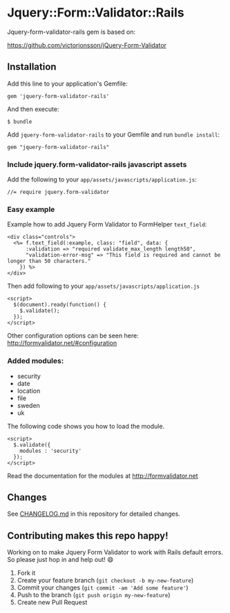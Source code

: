 # Jquery::Form::Validator::Rails

Jquery-form-validator-rails gem is based on:

https://github.com/victorjonsson/jQuery-Form-Validator

## Installation

Add this line to your application's Gemfile:

    gem 'jquery-form-validator-rails'

And then execute:

    $ bundle

Add `jquery-form-validator-rails` to your Gemfile and run `bundle install`:

    gem "jquery-form-validator-rails"

### Include jquery.form-validator-rails javascript assets

Add the following to your `app/assets/javascripts/application.js`:

    //= require jquery.form-validator


### Easy example

Example how to add Jquery Form Validator to FormHelper `text_field`:

    <div class="controls">
      <%= f.text_field(:example, class: "field", data: {
          :validation => "required validate_max_length length50",
          "validation-error-msg" => "This field is required and cannot be longer than 50 characters."
        }) %>
    </div>

Then add following to your `app/assets/javascripts/application.js`

    <script>
      $(document).ready(function() {
        $.validate();
      });
    </script>

Other configuration options can be seen here: http://formvalidator.net/#configuration

### Added modules:

* security
* date
* location
* file
* sweden
* uk

The following code shows you how to load the module.

    <script>
      $.validate({
        modules : 'security'
      });
    </script>

Read the documentation for the modules at http://formvalidator.net

## Changes

See [CHANGELOG.md](CHANGELOG.md) in this repository for detailed changes.

## Contributing makes this repo happy!

Working on to make Jquery Form Validator to work with Rails default errors. So please just hop in and help out! :smile:

1. Fork it
2. Create your feature branch (`git checkout -b my-new-feature`)
3. Commit your changes (`git commit -am 'Add some feature'`)
4. Push to the branch (`git push origin my-new-feature`)
5. Create new Pull Request

